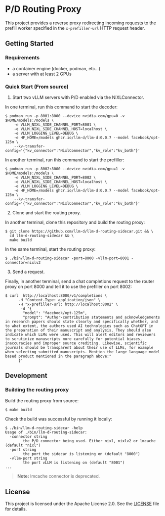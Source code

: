 # P/D Routing Proxy

This project provides a reverse proxy redirecting incoming requests
to the prefill worker specified in the `x-prefiller-url` HTTP request header.

## Getting Started

### Requirements

- a container engine (docker, podman, etc...)
- a server with at least 2 GPUs

### Quick Start (From source)

1. Start two vLLM servers with P/D enabled via the NIXLConnector.

In one terminal, run this command to start the decoder:

```
$ podman run -p 8001:8000 --device nvidia.com/gpu=0 -v $HOME/models:/models \
    -e VLLM_NIXL_SIDE_CHANNEL_PORT=8001 \
    -e VLLM_NIXL_SIDE_CHANNEL_HOST=localhost \
    -e VLLM_LOGGING_LEVEL=DEBUG \
    -e HF_HOME=/models ghcr.io/llm-d/llm-d:0.0.7 --model facebook/opt-125m \
    --kv-transfer-config='{"kv_connector":"NixlConnector","kv_role":"kv_both"}'
```

In another terminal, run this command to start the prefiller:

```
$ podman run -p 8002:8000 --device nvidia.com/gpu=1 -v $HOME/models:/models \
    -e VLLM_NIXL_SIDE_CHANNEL_PORT=8002 \
    -e VLLM_NIXL_SIDE_CHANNEL_HOST=localhost \
    -e VLLM_LOGGING_LEVEL=DEBUG \
    -e HF_HOME=/models ghcr.io/llm-d/llm-d:0.0.7 --model facebook/opt-125m \
    --kv-transfer-config='{"kv_connector":"NixlConnector","kv_role":"kv_both"}'
```


2. Clone and start the routing proxy.

In another terminal, clone this repository and build the routing proxy:

```
$ git clone https://github.com/llm-d/llm-d-routing-sidecar.git && \
  cd llm-d-routing-sidecar && \
  make build
```

In the same terminal, start the routing proxy:

```
$ ./bin/llm-d-routing-sidecar -port=8000 -vllm-port=8001 -connector=nixlv2
```

3. Send a request.

Finally, in another terminal, send a chat completions request to the router proxy on port 8000 and tell it to use the prefiller on port 8002:

```
$ curl  http://localhost:8000/v1/completions \
      -H "Content-Type: application/json" \
      -H "x-prefiller-url: http://localhost:8002" \
       -d '{
        "model": "facebook/opt-125m",
        "prompt": "Author-contribution statements and acknowledgements in research papers should state clearly and specifically whether, and to what extent, the authors used AI technologies such as ChatGPT in the preparation of their manuscript and analysis. They should also indicate which LLMs were used. This will alert editors and reviewers to scrutinize manuscripts more carefully for potential biases, inaccuracies and improper source crediting. Likewise, scientific journals should be transparent about their use of LLMs, for example when selecting submitted manuscripts. Mention the large language model based product mentioned in the paragraph above:"
      }'
```

## Development

### Building the routing proxy

Build the routing proxy from source:

```sh
$ make build
```

Check the build was successful by running it locally:

```
$ ./bin/llm-d-routing-sidecar -help
Usage of ./bin/llm-d-routing-sidecar:
  -connector string
        the P/D connector being used. Either nixl, nixlv2 or lmcache (default "nixl")
  -port string
        the port the sidecar is listening on (default "8000")
  -vllm-port string
        the port vLLM is listening on (default "8001")
...
```

> **Note:** lmcache connector is deprecated.


## License

This project is licensed under the Apache License 2.0. See the [LICENSE](./LICENSE) file for details.
